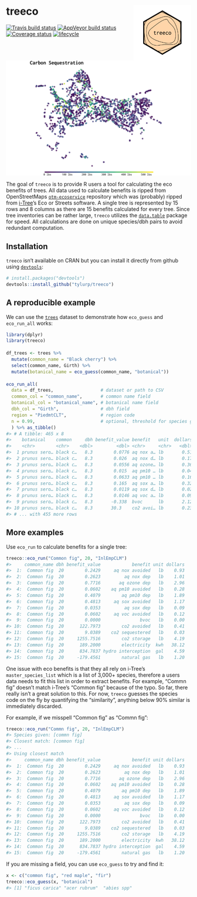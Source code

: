 
<!-- README.md is generated from README.Rmd. Please edit that file -->

# treeco <img src="man/figures/logo.png" align="right" height=150/>

[![Travis build
status](https://travis-ci.org/tyluRp/treeco.svg?branch=master)](https://travis-ci.org/tyluRp/treeco)
[![AppVeyor build
status](https://ci.appveyor.com/api/projects/status/github/tyluRp/treeco?branch=master&svg=true)](https://ci.appveyor.com/project/tyluRp/treeco)
[![Coverage
status](https://codecov.io/gh/tyluRp/treeco/branch/master/graph/badge.svg)](https://codecov.io/github/tyluRp/treeco?branch=master)
[![lifecycle](https://img.shields.io/badge/lifecycle-experimental-orange.svg)](https://www.tidyverse.org/lifecycle/#experimental)

<img src="man/figures/co2_plot.png" align="center"/>

The goal of `treeco` is to provide R users a tool for calculating the
eco benefits of trees. All data used to calculate benefits is ripped
from OpenStreetMaps
[`otm-ecoservice`](https://github.com/OpenTreeMap/otm-ecoservice)
repository which was (probably) ripped from
[i-Tree](https://www.itreetools.org/)’s Eco or Streets software. A
single tree is represented by 15 rows and 8 columns as there are 15
benefits calculated for every tree. Since tree inventories can be rather
large, `treeco` utilizes the
[`data.table`](https://github.com/Rdatatable/data.table) package for
speed. All calculations are done on unique species/dbh pairs to avoid
redundant computation.

## Installation

`treeco` isn’t available on CRAN but you can install it directly from
github using [`devtools`](https://github.com/r-lib/devtools):

``` r
# install.packages("devtools")
devtools::install_github("tylurp/treeco")
```

## A reproducible example

We can use the
[`trees`](https://stat.ethz.ch/R-manual/R-patched/library/datasets/html/trees.html)
dataset to demonstrate how `eco_guess` and `eco_run_all` works:

``` r
library(dplyr)
library(treeco)

df_trees <- trees %>% 
  mutate(common_name = "Black cherry") %>% 
  select(common_name, Girth) %>% 
  mutate(botanical_name = eco_guess(common_name, "botanical"))

eco_run_all(
  data = df_trees,                  # dataset or path to CSV
  common_col = "common_name",       # common name field
  botanical_col = "botanical_name", # botanical name field
  dbh_col = "Girth",                # dbh field
  region = "PiedmtCLT",             # region code
  n = 0.99,                         # optional, threshold for species guessing
  ) %>% as_tibble()
#> # A tibble: 465 x 8
#>    botanical    common     dbh benefit_value benefit   unit  dollars rn   
#>    <chr>        <chr>    <dbl>         <dbl> <chr>     <chr>   <dbl> <chr>
#>  1 prunus sero… black c…   8.3        0.0776 aq nox a… lb       0.51 1    
#>  2 prunus sero… black c…   8.3        0.026  aq nox d… lb       0.17 1    
#>  3 prunus sero… black c…   8.3        0.0556 aq ozone… lb       0.36 1    
#>  4 prunus sero… black c…   8.3        0.015  aq pm10 … lb       0.04 1    
#>  5 prunus sero… black c…   8.3        0.0633 aq pm10 … lb       0.16 1    
#>  6 prunus sero… black c…   8.3        0.165  aq sox a… lb       0.32 1    
#>  7 prunus sero… black c…   8.3        0.0119 aq sox d… lb       0.02 1    
#>  8 prunus sero… black c…   8.3        0.0146 aq voc a… lb       0.09 1    
#>  9 prunus sero… black c…   8.3       -0.338  bvoc      lb       2.12 1    
#> 10 prunus sero… black c…   8.3       30.3    co2 avoi… lb       0.23 1    
#> # ... with 455 more rows
```

## More examples

Use `eco_run` to calculate benefits for a single tree:

``` r
treeco::eco_run("Common fig", 20, "InlEmpCLM")
#>     common_name dbh benefit_value            benefit unit dollars
#>  1:  Common fig  20        0.2429     aq nox avoided   lb    0.93
#>  2:  Common fig  20        0.2623         aq nox dep   lb    1.01
#>  3:  Common fig  20        0.7716       aq ozone dep   lb    2.96
#>  4:  Common fig  20        0.0602    aq pm10 avoided   lb    0.28
#>  5:  Common fig  20        0.4079        aq pm10 dep   lb    1.89
#>  6:  Common fig  20        0.4813     aq sox avoided   lb    1.17
#>  7:  Common fig  20        0.0353         aq sox dep   lb    0.09
#>  8:  Common fig  20        0.0602     aq voc avoided   lb    0.12
#>  9:  Common fig  20        0.0000               bvoc   lb    0.00
#> 10:  Common fig  20      122.7973        co2 avoided   lb    0.41
#> 11:  Common fig  20        9.0389    co2 sequestered   lb    0.03
#> 12:  Common fig  20     1255.7516        co2 storage   lb    4.19
#> 13:  Common fig  20      189.2000        electricity  kwh   38.12
#> 14:  Common fig  20      834.7837 hydro interception  gal    4.59
#> 15:  Common fig  20     -179.4561        natural gas   lb    1.20
```

One issue with eco benefits is that they all rely on i-Tree’s
`master_species_list` which is a list of 3,000+ species, therefore a
users data needs to fit this list in order to extract benefits. For
example, “Commn fig” doesn’t match i-Tree’s “Common fig” because of the
typo. So far, there really isn’t a great solution to this. For now,
`treeco` guesses the species code on the fly by quantifying the
“similarity”, anything below 90% similar is immediately discarded.

For example, if we misspell “Common fig” as “Commn fig”:

``` r
treeco::eco_run("Commn fig", 20, "InlEmpCLM")
#> Species given: [commn fig]
#> Closest match: [common fig]
#> ...
#> Using closest match
#>     common_name dbh benefit_value            benefit unit dollars
#>  1:  Common fig  20        0.2429     aq nox avoided   lb    0.93
#>  2:  Common fig  20        0.2623         aq nox dep   lb    1.01
#>  3:  Common fig  20        0.7716       aq ozone dep   lb    2.96
#>  4:  Common fig  20        0.0602    aq pm10 avoided   lb    0.28
#>  5:  Common fig  20        0.4079        aq pm10 dep   lb    1.89
#>  6:  Common fig  20        0.4813     aq sox avoided   lb    1.17
#>  7:  Common fig  20        0.0353         aq sox dep   lb    0.09
#>  8:  Common fig  20        0.0602     aq voc avoided   lb    0.12
#>  9:  Common fig  20        0.0000               bvoc   lb    0.00
#> 10:  Common fig  20      122.7973        co2 avoided   lb    0.41
#> 11:  Common fig  20        9.0389    co2 sequestered   lb    0.03
#> 12:  Common fig  20     1255.7516        co2 storage   lb    4.19
#> 13:  Common fig  20      189.2000        electricity  kwh   38.12
#> 14:  Common fig  20      834.7837 hydro interception  gal    4.59
#> 15:  Common fig  20     -179.4561        natural gas   lb    1.20
```

If you are missing a field, you can use `eco_guess` to try and find it:

``` r
x <- c("common fig", "red maple", "fir")
treeco::eco_guess(x, "botanical")
#> [1] "ficus carica" "acer rubrum"  "abies spp"
```
